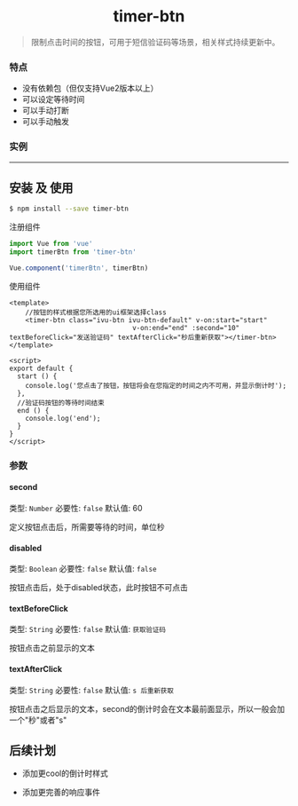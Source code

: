 <h1 align="center">timer-btn</h1>

> 限制点击时间的按钮，可用于短信验证码等场景，相关样式持续更新中。

### 特点

* 没有依赖包（但仅支持Vue2版本以上）
* 可以设定等待时间
* 可以手动打断
* 可以手动触发

### 实例

---

## 安装 及 使用

```bash
$ npm install --save timer-btn
```


注册组件

```js
import Vue from 'vue'
import timerBtn from 'timer-btn'

Vue.component('timerBtn', timerBtn)
```

使用组件

```
<template>
    //按钮的样式根据您所选用的ui框架选择class
    <timer-btn class="ivu-btn ivu-btn-default" v-on:start="start"
                               v-on:end="end" :second="10" textBeforeClick="发送验证码" textAfterClick="秒后重新获取"></timer-btn>
</template>

<script>
export default {
  start () {
    console.log('您点击了按钮，按钮将会在您指定的时间之内不可用，并显示倒计时');
  },
  //验证码按钮的等待时间结束
  end () {
    console.log('end');
  }
}
</script>
```

### 参数

#### second

类型: `Number`
必要性: `false`
默认值: 60

定义按钮点击后，所需要等待的时间，单位秒

#### disabled

类型: `Boolean`
必要性: `false`
默认值: `false`

按钮点击后，处于disabled状态，此时按钮不可点击

#### textBeforeClick

类型: `String`
必要性: `false`
默认值: `获取验证码`

按钮点击之前显示的文本

#### textAfterClick

类型: `String`
必要性: `false`
默认值: `s 后重新获取`

按钮点击之后显示的文本，second的倒计时会在文本最前面显示，所以一般会加一个"秒"或者"s"

## 后续计划

* 添加更cool的倒计时样式

* 添加更完善的响应事件




